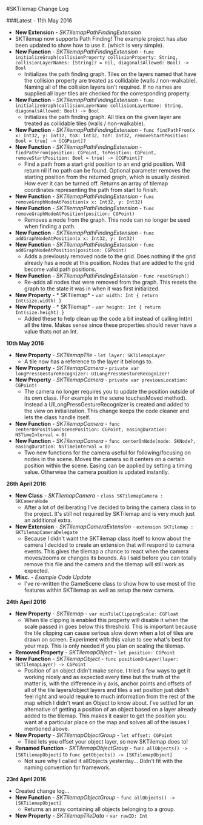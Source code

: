 #SKTilemap Change Log

###Latest - 11th May 2016

+ **New Extension** - *SKTilemapPathFindingExtension*
+ SKTilemap now supports Path Finding! The example project has also been updated to show how to use it. (which is very simple).
+ **New Function** - *SKTilemapPathFindingExtension* - `func initializeGraph(collisionProperty collisionProperty: String, collisionLayerNames: [String]? = nil, diagonalsAllowed: Bool) -> Bool`
    + Initializes the path finding graph. Tiles on the layers named that have the collision property are treated as collidable (walls / non-walkable). Naming all of the collision layers isn't required. If no names are supplied all layer tiles are checked for the corresponding property.
+ **New Function** - *SKTilemapPathFindingExtension* - `func initializeGraph(collisionLayerName collisionLayerName: String, diagonalsAllowed: Bool) -> Bool`
    + Initializes the path finding graph. All tiles on the given layer are treated as collidable tiles (walls / non-walkable).
+ **New Function** - *SKTilemapPathFindingExtension* - `func findPathFrom(x x: Int32, y: Int32, toX: Int32, toY: Int32, removeStartPosition: Bool = true) -> [CGPoint]?`
+ **New Function** - *SKTilemapPathFindingExtension* - `findPathFrom(position: CGPoint, toPosition: CGPoint, removeStartPosition: Bool = true) -> [CGPoint]?`
    + Find a path from a start grid position to an end grid position. Will return nil if no path can be found. Optional parameter removes the starting position from the returned graph, which is usually desired. How ever it can be turned off. Returns an array of tilemap coordinates representing the path from start to finish.
+ **New Function** - *SKTilemapPathFindingExtension* - `func removeGraphNodeAtPosition(x x: Int32, y: Int32)`
+ **New Function** - *SKTilemapPathFindingExtension* - `func removeGraphNodeAtPosition(position: CGPoint)`
    + Removes a node from the graph. This node can no longer be used when finding a path.
+ **New Function** - *SKTilemapPathFindingExtension* - `func addGraphNodeAtPosition(x x: Int32, y: Int32)`
+ **New Function** - *SKTilemapPathFindingExtension* - `func addGraphNodeAtPosition(position: CGPoint)`
    + Adds a previously removed node to the grid. Does nothing if the grid already has a node at this position. Nodes that are added to the grid become valid path positions.
+ **New Function** - *SKTilemapPathFindingExtension* - `func resetGraph()`
    + Re-adds all nodes that were removed from the graph. This resets the graph to the state it was in when it was first initialized.
+ **New Property** - * SKTilemap* - `var width: Int { return Int(size.width) }`
+ **New Property** - * SKTilemap* - `var height: Int { return Int(size.height) }`
    + Added these to help clean up the code a bit instead of calling Int(n) all the time. Makes sense since these properties should never have a value thats not an Int.

**10th May 2016**

+ **New Property** - *SKTilemapTile* - `let layer: SKTilemapLayer`
    + A tile now has a reference to the layer it belongs to. 
+ **New Property** - *SKTilemapCamera* - `private var longPressGestureRecognizer: UILongPressGestureRecognizer!`
+ **New Property** - *SKTilemapCamera* - `private var previousLocation: CGPoint!`
    + The camera no longer requires you to update the position outside of its own class. (For example in the scene touchesMoved method). Instead a UILongPressGestureRecognizer is created and added to the view on initialization. This change keeps the code cleaner and lets the class handle itself.
+ **New Function** - *SKTilemapCamera* - `func centerOnPosition(scenePosition: CGPoint, easingDuration: NSTimeInterval = 0)`
+ **New Function** - *SKTilemapCamera* - `func centerOnNode(node: SKNode?, easingDuration: NSTimeInterval = 0)`
    + Two new functions for the camera useful for following/focusing on nodes in the scene. Moves the camera so it centers on a certain position within the scene. Easing can be applied by setting a timing value. Otherwise the camera position is updated instantly.

**26th April 2016**

+ **New Class** - *SKTilemapCamera* - `class SKTilemapCamera : SKCameraNode`
    + After a lot of deliberating I've decided to bring the camera class in to the project. It's still not required by SKTilemap and is very much just an additional extra.
+ **New Extension** - *SKTilemapCameraExtension* - `extension SKTilemap : SKTilemapCameraDelegate`
    + Because I didn't want the SKTilemap class itself to know about the camera I decided to create an extension that will respond to camera events. This gives the tilemap a chance to react when the camera moves/zooms or changes its bounds. As I said before you can totally remove this file and the camera and the tilemap will still work as expected.
+ **Misc.** - *Example Code Update*
    + I've re-written the GameScene class to show how to use most of the features within SKTilemap as well as setup the new camera.

**24th April 2016**

+ **New Property** - *SKTilemap* - `var minTileClippingScale: CGFloat`
    + When tile clipping is enabled this property will disable it when the scale passed in goes below this threshold. This is important because the tile clipping can cause serious slow down when a lot of tiles are drawn on screen. Experiment with this value to see what's best for your map. This is only needed if you plan on scaling the tilemap. 
+ **Removed Property** - *SKTilemapObject* - `let position: CGPoint`
+ **New Function** - *SKTilemapObject* - `func positionOnLayer(layer: SKTilemapLayer) -> CGPoint`
    + Position of an object didn't make sense. I tried a few ways to get it working nicely and as expected every time but the truth of the matter is, with the difference in y axis, anchor points and offsets of all of the tile layers/object layers and tiles a set position just didn't feel right and would require to much information from the rest of the map which I didn't want an Object to know about. 
        I've settled for an alternative of getting a position of an object based on a layer already added to the tilemap. This makes it easier to get the position you want at a particular place on the map and solves all of the issues I mentioned above.
+ **New Property** - *SKTilemapObjectGroup* - `let offset: CGPoint`
    + Tiled lets you offset your object layer, so now SKTilemap does to!
+ **Renamed Function** - *SKTilemapObjectGroup* - `func allObjects() -> [SKTilemapObject]` to `func getObjects() -> [SKTilemapObject]`
    + Not sure why I called it allObjects yesterday... Didn't fit with the naming convention for framework.

**23rd April 2016**

+ Created change log...
+ **New Function** - *SKTilemapObjectGroup* - `func allObjects() -> [SKTilemapObject]`
    + Returns an array containing all objects belonging to a group.
+ **New Property** - *SKTilemapTileData* - `var rawID: Int`
